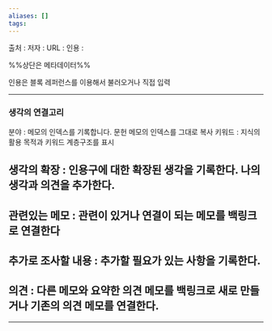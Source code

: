 ```yaml
---
aliases: []
tags:
---
```

출처 :
저자 :
URL :
인용 :

%%상단은 메타데이터%%

인용은 블록 레퍼런스를 이용해서 불러오거나 직접 입력

---
### 생각의 연결고리
분야 : 메모의 인덱스를 기록합니다. 문헌 메모의 인덱스를 그대로 복사
키워드 : 지식의 활용 목적과 키워드 계층구조를 표시

생각의 확장 : 인용구에 대한 확장된 생각을 기록한다. 나의 생각과 의견을 추가한다.
-

관련있는 메모 : 관련이 있거나 연결이 되는 메모를 백링크로 연결한다
-

추가로 조사할 내용 : 추가할 필요가 있는 사항을 기록한다.
-

의견 : 다른 메모와 요약한 의견 메모를 백링크로 새로 만들거나 기존의 의견 메모를 연결한다.
-

----
